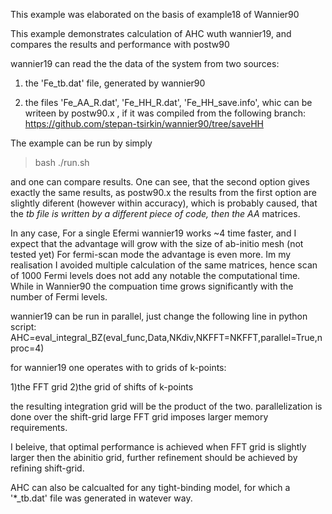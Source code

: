 This example was elaborated on the basis of example18 of Wannier90

This example demonstrates calculation of AHC wuth wannier19, and compares the results and performance with postw90

wannier19 can read the the data of the system from two sources:

1) the 'Fe_tb.dat' file, generated by wannier90

2) the files 'Fe_AA_R.dat', 'Fe_HH_R.dat', 'Fe_HH_save.info', whic can be writeen by postw90.x , if it was compiled from the following branch: https://github.com/stepan-tsirkin/wannier90/tree/saveHH


The example can be run by simply 

> bash ./run.sh

and one can compare results.  One can see, that the second option  gives exactly the same results, as postw90.x the results from the first option are slightly diferent (however within accuracy),  which is probably caused, that the _tb file is written by a different piece of code, then the AA_ matrices.

In any case, 
For a single Efermi wannier19 works ~4 time faster, and I expect that the advantage will grow with the size of ab-initio mesh (not tested yet)
For fermi-scan mode the advantage is even more. Im my realisation I avoided multiple calculation of the same matrices, hence 
scan of 1000 Fermi levels does not add any notable the computational time. While in Wannier90 the compuation time grows significantly with the number of Fermi levels.

wannier19 can be run in parallel, just change the following line in python script:
     AHC=eval_integral_BZ(eval_func,Data,NKdiv,NKFFT=NKFFT,parallel=True,nproc=4)

for wannier19 one operates with to grids of k-points:

1)the FFT grid
2)the grid of shifts of k-points

the resulting integration grid will be the product of the two.  parallelization is done over the shift-grid
large FFT grid imposes larger memory requirements. 

I beleive, that optimal performance is achieved when FFT grid is slightly larger then the abinitio grid,  further refinement should be achieved by refining shift-grid.

AHC can also be calcualted for any tight-binding model, for which a '*_tb.dat' file was generated in watever way.


